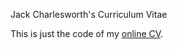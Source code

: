 Jack Charlesworth's Curriculum Vitae

This is just the code of my [online CV](https://jackcharlesworth.github.io/).
